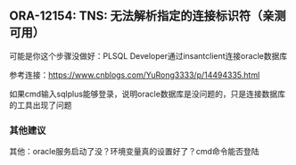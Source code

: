 ## ORA-12154: TNS: 无法解析指定的连接标识符（亲测可用）

可能是你这个步骤没做好：PLSQL Developer通过insantclient连接oracle数据库 

参考连接：https://www.cnblogs.com/YuRong3333/p/14494335.html

如果cmd输入sqlplus能够登录，说明oracle数据库是没问题的，只是连接数据库的工具出现了问题

### 其他建议

其他：oracle服务启动了没？环境变量真的设置好了？cmd命令能否登陆




